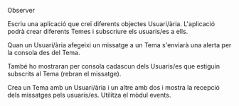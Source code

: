 Observer

Escriu una aplicació que creï diferents objectes Usuari/ària. L'aplicació podrà crear diferents Temes i subscriure els usuaris/es a ells. 

Quan un Usuari/ària afegeixi un missatge a un Tema s'enviarà una alerta per la consola des del Tema. 

També ho mostraran per consola cadascun dels Usuaris/es que estiguin subscrits al Tema (rebran el missatge). 

Crea un Tema amb un Usuari/ària i un altre amb dos i mostra la recepció dels missatges pels usuaris/es. Utilitza el mòdul events.

